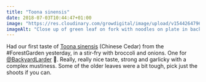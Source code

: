 ```yaml
---
title: "Toona sinensis"
date: 2018-07-03T10:44:47+01:00
image: "https://res.cloudinary.com/growdigital/image/upload/v1544264796/toona-sinensis-42255918105.jpg"
imageAlt: "Close up of green leaf on fork with noodles on plate in background"
---
```


Had our first taste of [Toona sinensis](https://pfaf.org/user/plant.aspx?latinname=Toona+sinensis) (Chinese Cedar) from the #ForestGarden yesterday, in a stir-fry with broccoli and onions. One for [@BackyardLarder](https://twitter.com/BackyardLarder) 🙂. Really, really nice taste, strong and garlicky with a complex mustiness. Some of the older leaves were a bit tough, pick just the shoots if you can.
